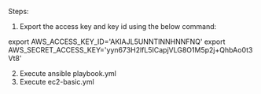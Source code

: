 Steps:

1. Export the access key and key id using the below command:

export AWS_ACCESS_KEY_ID='AKIAJL5UNNTINNHNNFNQ'
export AWS_SECRET_ACCESS_KEY='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'

2. Execute ansible playbook.yml
3. Execute ec2-basic.yml


